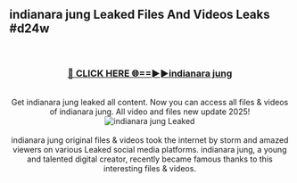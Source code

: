 ## indianara jung Leaked Files And Videos Leaks #d24w
<br>
<div align="center">
<h3><a href="https://watchclip.my.id/indianara jung" rel="nofollow">🔴 CLICK HERE 🌐==►►indianara jung</a></h3>
<br>
Get indianara jung leaked all content. Now you can access all files & videos of indianara jung. All video and files new update 2025!
<br>
<a href="https://watchclip.my.id/indianara jung" rel="nofollow" data-target="animated-image.originalLink"><img src="https://i.ibb.co.com/WyWwxjT/player-gif2.gif" alt="indianara jung Leaked" style="max-width: 100%; display: inline-block;" data-target="animated-image.originalImage"></a>
<br><br>
indianara jung original files & videos took the internet by storm and amazed viewers on various Leaked social media platforms. indianara jung, a young and talented digital creator, recently became famous thanks to this interesting files & videos.
</div>
<br>